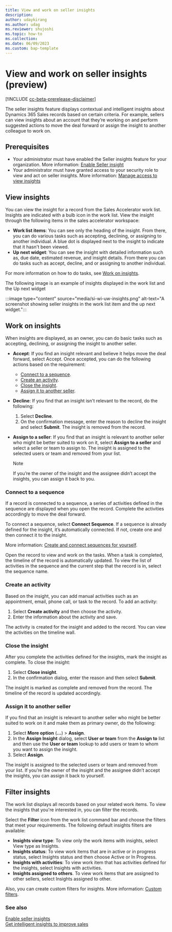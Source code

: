 ```yaml
---
title: View and work on seller insights
description: 
author: udaykirang
ms.author: udag
ms.reviewer: shujoshi
ms.topic: how-to 
ms.collection: 
ms.date: 06/09/2023
ms.custom: bap-template 
---
```


# View and work on seller insights (preview)

[!INCLUDE [cc-beta-prerelease-disclaimer](../includes/cc-beta-prerelease-disclaimer.md)]

The seller insights feature displays contextual and intelligent insights about Dynamics 365 Sales records based on certain criteria. For example, sellers can view insights about an account that they’re working on and perform suggested actions to move the deal forward or assign the insight to another colleague to work on. 

## Prerequisites

- Your administrator must have enabled the Seller insights feature for your organization. More information: [Enable Seller insight](enable-seller-insights.md)
-	Your administrator must have granted access to your security role to view and act on seller insights. More information: [Manage access to view insights](manage-access-view-insights.md)

## View insights

You can view the insight for a record from the Sales Accelerator work list. Insights are indicated with a bulb icon in the work list. View the insight through the following items in the sales accelerator workspace:

- **Work list items**: You can see only the heading of the insight. From there, you can do various tasks such as accepting, declining, or assigning to another individual. A blue dot is displayed next to the insight to indicate that it hasn't been viewed.
- **Up next widget**: You can see the insight with detailed information such as, due date, estimated revenue, and insight details. From there you can do tasks such as accept, decline, and or assigning to another individual. 

For more information on how to do tasks, see [Work on insights](#work-on-insights).

The following image is an example of insights displayed in the work list and the Up next widget

:::image type="content" source="media/si-wi-uw-insights.png" alt-text="A screenshot showing seller insights in the work list item and the up next widget.":::  

## Work on insights

When insights are displayed, as an owner, you can do basic tasks such as accepting, declining, or assigning the insight to another seller.  

- **Accept**: If you find an insight relevant and believe it helps move the deal forward, select Accept. Once accepted, you can do the following actions based on the requirement:
    - [Connect to a sequence](#connect-to-a-sequence). 
    - [Create an activity](#create-an-activity).
    - [Close the insight](#close-the-insight).
    - [Assign it to another seller](#assign-it-to-another-seller).
- **Decline**: If you find that an insight isn't relevant to the record, do the following:  
    1.	Select **Decline**.
    1.	On the confirmation message, enter the reason to decline the insight and select **Submit**.
        The insight is removed from the record.
- **Assign to a seller**: If you find that an insight is relevant to another seller who might be better suited to work on it, select **Assign to a seller** and select a seller or team to assign to. The insight is assigned to the selected users or team and removed from your list.  

    > [!NOTE]
    > If you’re the owner of the insight and the assignee didn’t accept the insights, you can assign it back to you.

### Connect to a sequence

If a record is connected to a sequence, a series of activities defined in the sequence are displayed when you open the record. Complete the activities accordingly to move the deal forward.  

To connect a sequence, select **Connect Sequence**. If a sequence is already defined for the insight, it’s automatically connected. If not, create one and then connect it to the insight.  

More information: [Create and connect sequences for yourself](create-sequence-seller.md).

Open the record to view and work on the tasks. When a task is completed, the timeline of the record is automatically updated. 
To view the list of activities in the sequence and the current step that the record is in, select the sequence name.

### Create an activity

Based on the insight, you can add manual activities such as an appointment, email, phone call, or task to the record. To add an activity:  

1.	Select **Create activity** and then choose the activity.  
1.	Enter the information about the activity and save.  

The activity is created for the insight and added to the record. You can view the activities on the timeline wall.

### Close the insight

After you complete the activities defined for the insights, mark the insight as complete. To close the insight:

1.	Select **Close insight**.
1.	In the confirmation dialog, enter the reason and then select **Submit**.

The insight is marked as complete and removed from the record. The timeline of the record is updated accordingly.

### Assign it to another seller

If you find that an insight is relevant to another seller who might be better suited to work on it and make them as primary owner, do the following:

1.	Select **More option** (**…**) > **Assign**.
2.	In the **Assign Insight** dialog, select **User or team** from the **Assign to** list and then use the **User or team** lookup to add users or team to whom you want to assign the insight.
3.	Select **Assign**.

The insight is assigned to the selected users or team and removed from your list. If you’re the owner of the insight and the assignee didn’t accept the insights, you can assign it back to yourself.

## Filter insights

The work list displays all records based on your related work items. To view the insights that you're interested in, you can filter the records. 

Select the **Filter** icon from the work list command bar and choose the filters that meet your requirements. The following default insights filters are available:

- **Insights view type**: To view only the work items with insights, select View type as Insights.
- **Insights status**: To view work items that are in active or in progress status, select Insights status and then choose Active or In Progress.
- **Insights with activities**: To view work item that has activities defined for the insights, select Insights with activities. 
- **Insights assigned to others**. To view work items that are assigned to other sellers, select Insights assigned to other.

Also, you can create custom filters for insights. More information: [Custom filters](prioritize-sales-pipeline-through-work-list.md#custom-filters).

### See also

[Enable seller insights](enable-seller-insights.md)  
[Get intelligent insights to improve sales](seller-insights-intro.md)
